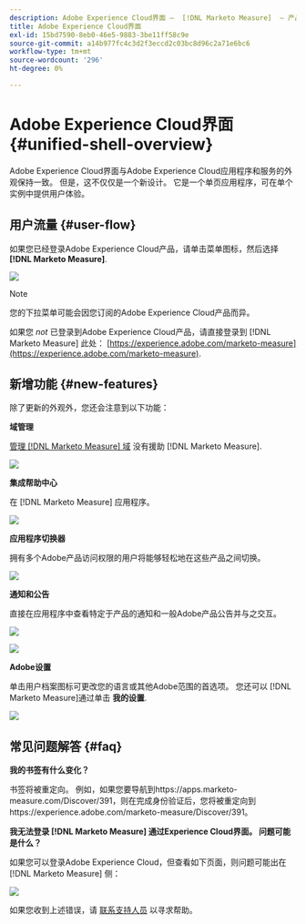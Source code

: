 ```yaml
---
description: Adobe Experience Cloud界面 —  [!DNL Marketo Measure]  — 产品文档
title: Adobe Experience Cloud界面
exl-id: 15bd7590-8eb0-46e5-9883-3be11ff58c9e
source-git-commit: a14b977fc4c3d2f3eccd2c03bc8d96c2a71e6bc6
workflow-type: tm+mt
source-wordcount: '296'
ht-degree: 0%

---
```


# Adobe Experience Cloud界面 {#unified-shell-overview}

Adobe Experience Cloud界面与Adobe Experience Cloud应用程序和服务的外观保持一致。 但是，这不仅仅是一个新设计。 它是一个单页应用程序，可在单个实例中提供用户体验。

## 用户流量 {#user-flow}

如果您已经登录Adobe Experience Cloud产品，请单击菜单图标，然后选择 **[!DNL Marketo Measure]**.

![](assets/unified-shell-overview-4.png)

>[!NOTE]
>
>您的下拉菜单可能会因您订阅的Adobe Experience Cloud产品而异。

如果您 _not_ 已登录到Adobe Experience Cloud产品，请直接登录到 [!DNL Marketo Measure] 此处： [https://experience.adobe.com/marketo-measure](https://experience.adobe.com/marketo-measure).

## 新增功能 {#new-features}

除了更新的外观外，您还会注意到以下功能：

**域管理**

[管理 [!DNL Marketo Measure] 域](/help/marketo-measure-and-adobe/domain-management.md) 没有援助 [!DNL Marketo Measure].

![](assets/unified-shell-overview-5.png)

**集成帮助中心**

在 [!DNL Marketo Measure] 应用程序。

![](assets/unified-shell-overview-6.png)

**应用程序切换器**

拥有多个Adobe产品访问权限的用户将能够轻松地在这些产品之间切换。

![](assets/unified-shell-overview-7.png)

**通知和公告**

直接在应用程序中查看特定于产品的通知和一般Adobe产品公告并与之交互。

![](assets/unified-shell-overview-8.png)

![](assets/unified-shell-overview-9.png)

**Adobe设置**

单击用户档案图标可更改您的语言或其他Adobe范围的首选项。 您还可以 [!DNL Marketo Measure]通过单击 **我的设置**.

![](assets/unified-shell-overview-10.png)

## 常见问题解答 {#faq}

**我的书签有什么变化？**

书签将被重定向。 例如，如果您要导航到https://apps.marketo-measure.com/Discover/391，则在完成身份验证后，您将被重定向到https://experience.adobe.com/marketo-measure/Discover/391。

**我无法登录 [!DNL Marketo Measure] 通过Experience Cloud界面。 问题可能是什么？**

如果您可以登录Adobe Experience Cloud，但查看如下页面，则问题可能出在 [!DNL Marketo Measure] 侧：

![](assets/unified-shell-overview-11.png)

如果您收到上述错误，请 [联系支持人员](https://nation.marketo.com/t5/support/ct-p/Support) 以寻求帮助。

